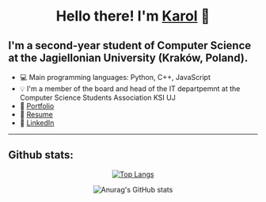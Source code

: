 # <h1 align="center"> Hello there! I'm [Karol](https://karol-sygiet.ninja) :wave:</h1>

## I'm a second-year student of Computer Science at the Jagiellonian University (Kraków, Poland). 

- 💻  Main programming languages: Python, C++, JavaScript
- 💡  I'm a member of the board and head of the IT departpemnt at the  Computer Science Students Association KSI UJ
- 👦 [Portfolio](https://karol-sygiet.ninja/assets/files/karol-sygiet-resume.pdf)
- 📄  [Resume](https://karol-sygiet.ninja/assets/files/karol-sygiet-resume.pdf)
- 💼 [LinkedIn](https://www.linkedin.com/in/karol-sygiet-8232aa163/)

---


## Github stats:

<div align="center"> 
         
[![Top Langs](https://github-readme-stats.vercel.app/api/top-langs/?username=skyman503&hide=html,scss,css)](https://github.com/anuraghazra/github-readme-stats)
         
![Anurag's GitHub stats](https://github-readme-stats.vercel.app/api?username=skyman503&show_icons=true) </div>
